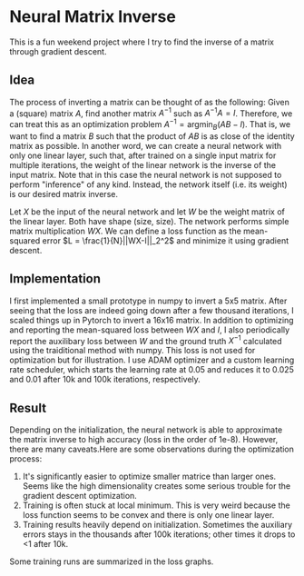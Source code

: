 # Neural Matrix Inverse

This is a fun weekend project where I try to find the inverse of a matrix through gradient descent.

## Idea
The process of inverting a matrix can be thought of as the following: 
Given a (square) matrix $A$, find another matrix $A^{-1}$ such as $A^{-1}A=I$. Therefore, we can treat this as an optimization problem ${A^{-1}=\text{argmin}_B(AB-I)}$. That is, we want to find a matrix $B$ such that the product of $AB$ is as close of the identity matrix as possible. In another word, we can create a neural network with only one linear layer, such that, after trained on a single input matrix for multiple iterations, the weight of the linear network is the inverse of the input matrix. Note that in this case the neural network is not supposed to perform "inference" of any kind. Instead, the network itself (i.e. its weight) is our desired matrix inverse.

Let $X$ be the input of the neural network and let $W$ be the weight matrix of the linear layer. Both have shape (size, size). The network performs simple matrix multiplication $WX$. We can define a loss function as the mean-squared error $L = \frac{1}{N}||WX-I||_2^2$ and minimize it using gradient descent.

## Implementation
I first implemented a small prototype in numpy to invert a 5x5 matrix. After seeing that the loss are indeed going down after a few thousand iterations, I scaled things up in Pytorch to invert a 16x16 matrix. In addition to optimizing and reporting the mean-squared loss between $WX$ and $I$, I also periodically report the auxilibary loss between $W$ and the ground truth $X^{-1}$ calculated using the traiditional method with numpy. This loss is not used for optimization but for illustration. I use ADAM optimizer and a custom learning rate scheduler, which starts the learning rate at 0.05 and reduces it to 0.025 and 0.01 after 10k and 100k iterations, respectively. 

## Result
Depending on the initialization, the neural network is able to approximate the matrix inverse to high accuracy (loss in the order of 1e-8). However, there are many caveats.Here are some observations during the optimization process:
1. It's significantly easier to optimize smaller matrice than larger ones. Seems like the high dimensionality creates some serious trouble for the gradient descent optimization.
2. Training is often stuck at local minimum. This is very weird because the loss function seems to be convex and there is only one linear layer. 
3. Training results heavily depend on initialization. Sometimes the auxiliary errors stays in the thousands after 100k iterations; other times it drops to <1 after 10k. 

Some training runs are summarized in the loss graphs. 